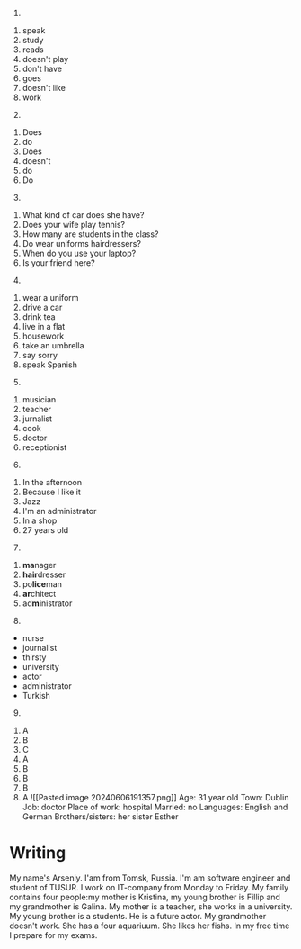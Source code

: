 1)
1. speak
2. study
3. reads
4. doesn't play
5. don't have
6. goes
7. doesn't like
8. work
2)
1. Does
2. do
3. Does
4. doesn't
5. do
6. Do
3)
1. What kind of car does she have?
2. Does your wife play tennis?
3. How many are students in the class?
4. Do wear uniforms hairdressers?
5. When do you use your laptop?
6. Is your friend here?
4)
1. wear a uniform
2. drive a car
3. drink tea
4. live in a flat
5. housework
6. take an umbrella
7. say sorry
8. speak Spanish
5)
1. musician
2. teacher
3. jurnalist
4. cook
5. doctor
6. receptionist
6)
1. In the afternoon
2. Because I like it
3. Jazz
4. I'm an administrator
5. In a shop
6. 27 years old
7)
1. **ma**nager
2. **hair**dresser
3. po**lice**man
4. **ar**chitect
5. ad**mi**nistrator
8)
- nurse
- journalist
- thirsty
- university
- actor
- administrator
- Turkish
9)
1. A
2. B
3. C
4. A
5. B
6. B
7. B
8. A
![[Pasted image 20240606191357.png]]
Age: 31 year old
Town: Dublin
Job: doctor
Place of work: hospital
Married: no
Languages: English and German
Brothers/sisters: her sister Esther

# Writing
My name's Arseniy. I'am from Tomsk, Russia.
I'm am software engineer and student of TUSUR.
I work on IT-company from Monday to Friday.
My family contains four people:my mother is Kristina, my young brother is Fillip and my grandmother is Galina.
My mother is a teacher, she works in a university.
My young brother is a students. He is a future actor.
My grandmother doesn't work. She has a four aquariuum. She likes her fishs.
In my free time I prepare for my exams.